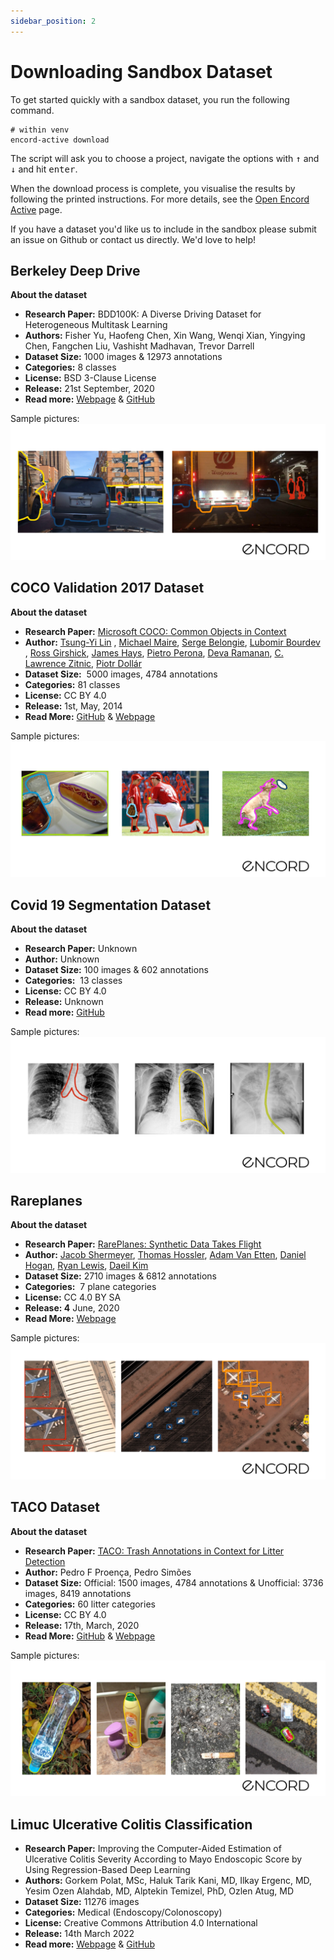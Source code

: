 ```yaml
---
sidebar_position: 2
---
```


# Downloading Sandbox Dataset

To get started quickly with a sandbox dataset, you run the following command.

```shell
# within venv
encord-active download
```

The script will ask you to choose a project, navigate the options with <kbd>↑</kbd> and <kbd>↓</kbd> and hit <kbd>enter</kbd>.

When the download process is complete, you visualise the results by following the printed instructions.
For more details, see the [Open Encord Active](/cli/open-encord-active) page.


If you have a dataset you'd like us to include in the sandbox please submit an issue on Github or contact us directly. We'd love to help!

## Berkeley Deep Drive

 **About the dataset**

- **Research Paper:** BDD100K: A Diverse Driving Dataset for Heterogeneous Multitask Learning
- **Authors:** Fisher Yu, Haofeng Chen, Xin Wang, Wenqi Xian, Yingying Chen, Fangchen Liu, Vashisht Madhavan, Trevor Darrell
- **Dataset Size:** 1000 images & 12973 annotations
- **Categories:** 8 classes
- **License:** BSD 3-Clause License
- **Release:** 21st September, 2020
- **Read more:** [Webpage](https://bdd-data.berkeley.edu/) & [GitHub](https://github.com/bdd100k/bdd100ks)

Sample pictures:
![BDD dataset](../images/BDD.png)

## COCO Validation 2017 Dataset

 **About the dataset**

- **Research Paper:** [Microsoft COCO: Common Objects in Context](https://arxiv.org/abs/1405.0312)
- **Author:** [Tsung-Yi Lin](https://arxiv.org/search/cs?searchtype=author&query=Lin%2C+T) , [Michael Maire](https://arxiv.org/search/cs?searchtype=author&query=Maire%2C+M), [Serge Belongie](https://arxiv.org/search/cs?searchtype=author&query=Belongie%2C+S), [Lubomir Bourdev](https://arxiv.org/search/cs?searchtype=author&query=Bourdev%2C+L) , [Ross Girshick](https://arxiv.org/search/cs?searchtype=author&query=Girshick%2C+R), [James Hays](https://arxiv.org/search/cs?searchtype=author&query=Hays%2C+J), [Pietro Perona](https://arxiv.org/search/cs?searchtype=author&query=Perona%2C+P), [Deva Ramanan](https://arxiv.org/search/cs?searchtype=author&query=Ramanan%2C+D), [C. Lawrence Zitnic](https://arxiv.org/search/cs?searchtype=author&query=Zitnick%2C+C+L), [Piotr Dollár](https://arxiv.org/search/cs?searchtype=author&query=Doll%C3%A1r%2C+P)
- **Dataset Size:**  5000 images, 4784 annotations
- **Categories:** 81 classes
- **License:** CC BY 4.0
- **Release:** 1st, May, 2014
- **Read More:** [GitHub](https://github.com/cocodataset/cocodataset.github.io) & [Webpage](https://cocodataset.org/#home)


Sample pictures:
![COCO dataset](../images/COCO.png)

## Covid 19 Segmentation Dataset

**About the dataset**

- **Research Paper:** Unknown 
- **Author:** Unknown
- **Dataset Size:** 100 images & 602 annotations
- **Categories:**  13 classes
- **License:** CC BY 4.0
- **Release:** Unknown
- **Read more:** [GitHub](https://github.com/GeneralBlockchain/covid-19-chest-xray-segmentations-dataset)

Sample pictures:
![Covid dataset](../images/Covid.png)

## Rareplanes

 **About the dataset**

- **Research Paper:** [RarePlanes: Synthetic Data Takes Flight](https://arxiv.org/abs/2006.02963)
- **Author:** [Jacob Shermeyer](https://arxiv.org/search/cs?searchtype=author&query=Shermeyer%2C+J), [Thomas Hossler](https://arxiv.org/search/cs?searchtype=author&query=Hossler%2C+T), [Adam Van Etten](https://arxiv.org/search/cs?searchtype=author&query=Van+Etten%2C+A), [Daniel Hogan](https://arxiv.org/search/cs?searchtype=author&query=Hogan%2C+D), [Ryan Lewis](https://arxiv.org/search/cs?searchtype=author&query=Lewis%2C+R), [Daeil Kim](https://arxiv.org/search/cs?searchtype=author&query=Kim%2C+D)
- **Dataset Size:** 2710 images & 6812 annotations
- **Categories:**  7 plane categories
- **License:** CC 4.0 BY SA
- **Release: 4** June, 2020
- **Read More:** [Webpage](https://www.cosmiqworks.org/rareplanes/)

Sample pictures:
![Rareplanes dataset](../images/Rareplanes.png)

## TACO Dataset

**About the dataset**

- **Research Paper:** [TACO: Trash Annotations in Context for Litter Detection](https://arxiv.org/abs/2003.06975)
- **Author:** Pedro F Proença, Pedro Simões
- **Dataset Size:** Official: 1500 images, 4784 annotations & Unofficial: 3736 images, 8419 annotations
- **Categories:** 60 litter categories
- **License:** CC BY 4.0
- **Release:** 17th, March, 2020
- **Read More:** [GitHub](https://github.com/pedropro/TACO) & [Webpage](http://tacodataset.org/)

Sample pictures:
![TACO dataset](../images/TACO.png)


## Limuc Ulcerative Colitis Classification

- **Research Paper:** Improving the Computer-Aided Estimation of Ulcerative Colitis Severity According to Mayo Endoscopic Score by Using Regression-Based Deep Learning
- **Authors:** Gorkem Polat, MSc, Haluk Tarik Kani, MD, Ilkay Ergenc, MD, Yesim Ozen Alahdab, MD, Alptekin Temizel, PhD, Ozlen Atug, MD
- **Dataset Size:** 11276 images
- **Categories:** Medical (Endoscopy/Colonoscopy)
- **License:** Creative Commons Attribution 4.0 International
- **Release:** 14th March 2022
- **Read more:** [Webpage](https://www.notion.so/Jan-9-2023-c23ea70fe8b64b889dc8b8ad4f77ad18) & [GitHub](https://github.com/GorkemP/labeled-images-for-ulcerative-colitis)
